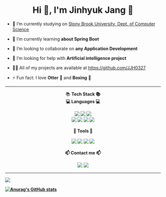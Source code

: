 # <div align="center">Hi 👋, I'm Jinhyuk Jang :otter: </div>





- 🔭 I’m currently studying on [Stony Brook University, Dept. of Computer Science](https://www.stonybrook.edu/)     <img src="https://upload.wikimedia.org/wikipedia/commons/e/ec/Stony_Brook_Athletics_Primary_Logo.png" width="20" height="15"/><br/>
- 🌱 I’m currently learning **about Spring Boot**<br/>

- 👯 I’m looking to collaborate on **any Application Development** <br/>

- 🤔 I’m looking for help with **Artificial intelligence project** <br/>
- 👨‍💻 All of my projects are available at https://github.com/JJH0327 <br/>

- ⚡ Fun fact: I love **Otter** 🦦 and **Boxing** 🥊 <br/>
___


<div align="center"> 📚 <Strong>Tech Stack<Strong> 📚 </div>
	
<div align="center"> 💻 Languages 💻 </div>
<br/>
	
<div align="center">
	<img src="https://img.shields.io/badge/Java-007396?style=flat&logo=Java&logoColor=white" />
	<img src="https://img.shields.io/badge/C-A8B9CC?style=flat&logo=C&logoColor=white"/>
	<img src="https://img.shields.io/badge/HTML5-E34F26?style=flat&logo=HTML5&logoColor=white" /> <br/>
	<img src="https://img.shields.io/badge/CSS3-1572B6?style=flat&logo=CSS3&logoColor=white" />
	<img src="https://img.shields.io/badge/JavaScript-F7DF1E?style=flat&logo=JavaScript&logoColor=white" />
	<img src="https://img.shields.io/badge/Python-3776AB?style=flat&logo=Python&logoColor=white" />
	<img src="https://img.shields.io/badge/Oracle-F80000?style=flat&logo=Oracle SQL&logoColor=white" />
</div>
<br/>
<div align="center"> 🔨 Tools 🔨 </div>
<br/>	

<div align="center">
	<img src="https://img.shields.io/badge/Intellijidea-000000?style=flat&logo=Intellijidea&logoColor=white"/>
	<img src="https://img.shields.io/badge/Visualstudio-5C2D91?style=flat&logo=Visualstudio&logoColor=white"/>
	<img src="https://img.shields.io/badge/Visualstudiocode-007ACC?style=flat&logo=Visualstudiocode&logoColor=white"/>
	<img src="https://img.shields.io/badge/Datagrip-000000?style=flat&logo=Datagrip&logoColor=white"/>
	
</div> <br/>
<div align="center"> 📫 Contact me 📫 </div> <br/>
<div align="center">
	<a href="mailto:jangjinhyuk567@gmail.com"><img src="https://img.shields.io/badge/Gmail-EA4335?style=flat&logo=Gmail&logoColor=white&link=mailto:jangjinhyuk567@gmail.com"/></a>
	<a href="https://www.instagram.com/hlkgur"><img src="https://img.shields.io/badge/Instagram-E4405F?style=flat&logo=Instagram&logoColor=white&link=https://instagram/hlkgur)"/></a> </div>

___	

<img src="https://github-readme-stats.vercel.app/api/top-langs/?username=JJH0327&layout=compact">	
	
[![Anurag's GitHub stats](https://github-readme-stats.vercel.app/api?username=JJH0327)](https://github.com/anuraghazra/github-readme-stats) 

	
	
	
	
	
	


